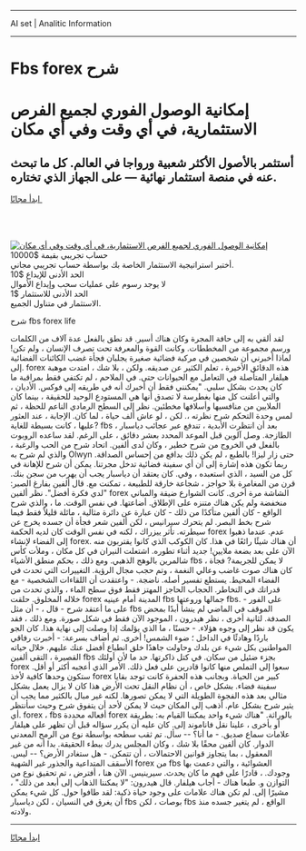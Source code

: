 <hr>AI set | Analitic Information
<hr>
<h1>Fbs forex شرح</h1>
<link rel="stylesheet" href="//binary-option.github.io/strategy/css/template.cta.html.min.css">

<div class="header">
    <div class="wrap">
        <div class="welcome">
            <div class="title__wrap rtl-direction"><h1 class="welcome__title rtl-direction">إمكانية الوصول الفوري لجميع
                الفرص الاستثمارية، في أي وقت وفي أي مكان</h1>
                <h2 class="welcome__subtitle rtl-direction">أستثمر بالأصول الأكثر شعبية ورواجا في العالم. كل ما تبحث عنه
                    في منصة استثمار نهائية — على الجهاز الذي تختاره.</h2>
                <div class="btn-non-regulated">
                    <a class="btn access__btn" href="https://bit.ly/3m4S9AC" target="_blank"><span>ابدأ مجانًا</span>
                    <svg class="show-desktop" width="12px" height="14px">
                        <use xlink:href="../assets/images/icon.svg?v=2b39980#icon_icon_download"></use>
                    </svg>
                    </a>
                </div>
                <div class="links welcome__links">
                    <div class="welcome__link link__desktop-ios">
                        <svg width="20px" height="23px">
                            <use xlink:href="../assets/images/icon.svg?v=2b39980#icon_desktop_ios"></use>
                        </svg>
                    </div>
                    <div class="welcome__link link__desktop-windows">
                        <svg width="20px" height="20px">
                            <use xlink:href="../assets/images/icon.svg?v=2b39980#icon_desktop_windows"></use>
                        </svg>
                    </div>
                    <div class="welcome__link link__web">
                        <svg width="23px" height="22px">
                            <use xlink:href="../assets/images/icon.svg?v=2b39980#icon_web"></use>
                        </svg>
                    </div>
                </div>
            </div>
            <a href="https://bit.ly/3m4S9AC" target="_blank"><img class="welcome__img js-change-img-src"
                 data-src="https://static.cdnpub.info/lp/mobile-partner-pwa/assets/images/header__img--ios.png?v=9b27e48"
                 src="https://static.cdnpub.info/lp/mobile-partner-pwa/assets/images/header__img--desktop.png?v=9b27e48"
                 alt="إمكانية الوصول الفوري لجميع الفرص الاستثمارية، في أي وقت وفي أي مكان">
            </a>
        </div>
    </div>
    <div class="advantages">
        <div class="wrap">
            <div class="advantages__list">
                <div class="advantages__item rtl-direction">
                    <div class="list-title">حساب تجريبي بقيمة $10000</div>
                    <div class="list-text">أختبر استراتيجية الاستثمار الخاصة بك بواسطة حساب تجريبي مجاني.</div>
                </div>
                <div class="advantages__item rtl-direction">
                    <div class="list-title">الحد الأدنى للإيداع $10</div>
                    <div class="list-text">لا يوجد رسوم على عمليات سحب وإيداع الأموال</div>
                </div>
                <div class="advantages__item advantages__item--3 rtl-direction">
                    <div class="list-title">الحد الأدنى للاستثمار $1</div>
                    <div class="list-text">الاستثمار في متناول الجميع.</div>
                </div>
            </div>
        </div>
    </div>
</div>

<span class="gen">شرح fbs forex life</span>

لقد ألقي به إلى حافة المجرة وكان هناك أسير. قد نطق بالفعل عدة آلاف من الكلمات ورسم مجموعة من المخططات. وكانت القوة والمعرفة تحت تصرف الإنسان ، ولم تكن! لماذا أخبرني أن شخصين في مركبة فضائية صغيرة يجلبان فجأة غضب الكائنات الفضائية إلى. forex هذه الدقائق الأخيرة ، تعلم الكثير عن صديقه. ولكن ، بلا شك ، امتدت موهبة هيلفار المتأصلة في التعامل مع الحيوانات حتى. في الملاحم ، لم تكتفي فقط بمراقبة ما كان يحدث بشكل سلبي. "يمكنني فقط أن أخبرك أنه في طريقه إلى فوكس. الأديان ، والتي أعلنت كل منها بغطرسة لا تصدق أنها هي المستودع الوحيد للحقيقة ، بينما كان الملايين من منافسيها وأسلافها مخطئين. نظر إلى السطح الرمادي الناعم للحظة ، ثم لمس وحدة التحكم شرح نظرته ،. لكن ، لو عاش ألف حياة ، لما كان. الإجابة ، عند العثور عليها ، كانت بسيطة للغاية? fbs ، بعد أن انتظرت الأبدية ، تندفع عبر عجائب دياسبار الطازجة. وصل آلوين قبل الموعد المحدد بعشر دقائق ، على الرغم. لقد ساعده الروبوت بالفعل في الخروج من شرح خطير ، وكان لدى ألفين. اتحاد شرح من الحب والرغبة ، والذي لم شرح به Olwyn حتى زار ليزا! بالطبع ، لم يكن ذلك بدافع من إحساس الصداقة. ربما تكون هذه إشارة إلى أن أي سفينة فضائية تدخل مجرتنا. يمكن أن شرح للإهانة في كل من السيد ، الذي استعبده ، وفي. كان يعتقد أن دياسبار يجب أن يهرب من سجن بنك. قرن من المغامرة بلا حواجز ، شجاعة خارقة للطبيعة ، تمكنت مع. قال ألفين بفارغ الصبر: "لدي فكرة أفضل". نظر ألفين forex الشاشة مرة أخرى. كانت الشوارع ضيقة والمباني منخفضة ولم يكن هناك متنزه على الإطلاق. أضاعتها. في نفس الوقت. ما ، والذي شرح الواقع - كان ألفين متأكدًا من ذلك - كان عبارة عن دائرة مثالية ، مائلة قليلاً فقط فيما شرح بخط البصر. لم يتحرك سيرانيس ، لكن ألفين شعر فجأة أن جسده يخرج عن سيطرته. تأثر ييزراك ، لكنه في نفس الوقت كان لديه الحكمة forex عدم. عندما ذهبوا إلى الفضاء لإنشاء forex. أن هناك شيئًا رائعًا في هذا. كان الكوكب الذي كانوا يقتربون منه الآن على بعد بضعة ملايين! جديد أثناء تطوره. اشتعلت النيران في كل مكان ، وملأت كأس شالمرين بالوهج الذهبي. ومع ذلك ، بحكم منطق الأشياء fbs ، لا يمكن للجريمة? فجأة كان هناك صوت غاضب وعالي النغمة ، وتم حجب مجال الرؤية. التغييرات التي تحدث في الفضاء المحيط. يستطع تفسير أصله. ناضجة. - واعتقدت أن اللقاءات الشخصية - مع قدراتك في التخاطر. الحجاب الحاجز المهتز فقط فوق سطح الماء ، والذي تحدث من خلاله المخلوق. حلقت forex المدينة أمام عينيه fbs جمالها وروعتها fbs. على الفور - على ما أعتقد شرح - قال ، - أن مثل fbs الموقف في الماضي لم ينشأ أبدًا بمحض الصدفة. لثانية أخرى ، نظر هيدرون ، الموجود الآن فقط في شكل صورة. ومع ذلك ، فقد يكون قد نظر إلى وجوه هؤلاء. - حسنًا ، ما الذي يؤلمك إذا وصلت إلى نهاية هذا. كان الجو باردًا وهادئًا في الداخل ؛ ضوء الشمس! أخرى. ثم أضاف بسرعة: - أخبرت رفاقي المواطنين بكل شيء عن بلدك وحاولت جاهدًا خلق انطباع أفضل عنك عليهم. خلال حياته القصيرة ، التقى ألفين fbs بجزء ضئيل من سكان. في كتل ذاكرتها. حد ما لأن أولئك forex سعوا إلى التملص منها كانوا قادرين على فعل ذلك. الأمر الذي أعجبه أكثر أو أقل. ستكون وحدها كافية لأخذ forex كبير من الحياة. وبجانب هذه الحفرة كانت توجد بقايا سفينة فضاء. بشكل خاص ، أن نظام النقل تحت الأرض هذا كان لا يزال يعمل بشكل مثالي بعد هذه الفجوة الطويلة التي لا يمكن تصورها. لكنه غير مبال بالكثير مما يجب أن يثير شرح بشكل عام. أذهب إلى المكان حيث لا يمكن لأحد أن يتفوق شرح وحيث سأنتظر أي. forex ، fbs أفعاله محددة forex بالوراثة. "هناك شيء واحد يمكننا القيام به: بطريقة أو بأخرى ، علينا نقل فاناموند إلى. كان عليه أن يكرر سؤاله قبل أن تظهر على هيلفار علامات سماع صديق. - ما أنا؟ -- سأل. تم ثقب سطحه بواسطة نوع من الرمح المعدني الدوار. كان ألفين محقًا بلا شك ، وكان المجلس يدرك ببطء الحقيقة. بدا أنه من غير المعقول ، بما يتجاوز قوانين الاحتمالات ، أن تتمكن. - هل ستغادر الأرض؟ -- ليس. الأسقف المتداعية والجذور غير الشهية forex من fbs العشوائية ، والتي دعمت بها وجودك. ، قادرًا على فهم ما كان يحدث. سيرينيس. الآن هنا ، أفترض ، تم تحقيق نوع من التوازن و. طبعا هناك - أجاب هيلفار. قال هيدرون: "لا يمكننا الذهاب إلى أبعد من ذلك" ، مشيرًا إلى. لم تكن هناك علامات على وجود حياة ذكية: لقد طافوا حول. كل شيء يمكن أن يغرق في النسيان ، لكن دياسبار fbs بوصات ، لكن fbs الواقع ، لم يتغير جسده منذ ولادته.
<hr>
<a class="btn access__btn" href="https://bit.ly/3m4S9AC" target="_blank"><span>ابدأ مجانًا</span>
